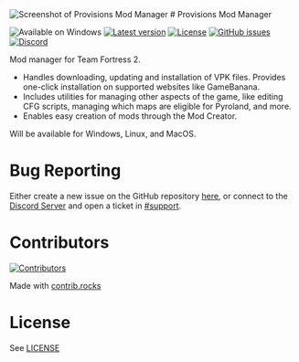 <picture>
	<source media="(prefers-color-scheme: dark)" srcset="/images/dark.png">
	<source media="(prefers-color-scheme: light)" srcset="/images/light.png">
	<img alt="Screenshot of Provisions Mod Manager" src="/images/dark.png">
</picture>
# Provisions Mod Manager

![Available on Windows](https://img.shields.io/static/v1?label=Available%20on&message=Windows&color=blue) [![Latest version](https://img.shields.io/github/v/release/NicholasDJM/ProvisionsModManager?label=Version)](https://github.com/NicholasDJM/ProvisionsModManager/releases) [![License](https://img.shields.io/github/license/NicholasDJM/ProvisionsModManager?label=License)](https://raw.githubusercontent.com/NicholasDJM/ProvisionsModManager/main/LICENSE) [![GitHub issues](https://img.shields.io/github/issues-raw/NicholasDJM/ProvisionsModManager?label=Open%20Issues)](https://github.com/NicholasDJM/ProvisionsModManager/issues/new?title=New%20Issue&template=bug_report.md) [![Discord](https://discord.com/api/guilds/1098794683183927366/widget.png)](https://discord.gg/VXMQKh2D6x)

Mod manager for Team Fortress 2.
- Handles downloading, updating and installation of VPK files. Provides one-click installation on supported websites like GameBanana.
- Includes utilities for managing other aspects of the game, like editing CFG scripts, managing which maps are eligible for Pyroland, and more.
- Enables easy creation of mods through the Mod Creator.

Will be available for Windows, Linux, and MacOS.

# Bug Reporting

Either create a new issue on the GitHub repository [here](https://github.com/NicholasDJM/ProvisionsModManager/issues/new?title=New%20Issue&template=bug_report.md), or connect to the [Discord Server](https://discord.gg/VXMQKh2D6x) and open a ticket in [#support](https://discord.com/channels/1098794683183927366/1098795720741490728).

# Contributors

[![Contributors](https://contrib.rocks/image?repo=NicholasDJM/ProvisisonsModManager)](https://github.com/NicholasDJM/ProvisisonsModManager/graphs/contributors)

Made with [contrib.rocks](https://contrib.rocks)

# License

See [LICENSE](/LICENSE)

